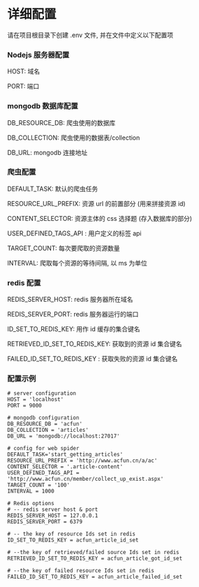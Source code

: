 # 详细配置
请在项目根目录下创建 .env 文件, 并在文件中定义以下配置项

###  Nodejs 服务器配置 
HOST: 域名 

PORT: 端口

### mongodb 数据库配置
DB_RESOURCE_DB:  爬虫使用的数据库

DB_COLLECTION: 爬虫使用的数据表/collection

DB_URL: mongodb 连接地址

### 爬虫配置 
DEFAULT_TASK: 默认的爬虫任务

RESOURCE_URL_PREFIX: 资源 url 的前置部分 (用来拼接资源 id)

CONTENT_SELECTOR: 资源主体的 css 选择题 (存入数据库的部分)

USER_DEFINED_TAGS_API : 用户定义的标签 api 

TARGET_COUNT: 每次要爬取的资源数量

INTERVAL: 爬取每个资源的等待间隔, 以 ms 为单位


### redis 配置 
REDIS_SERVER_HOST: redis 服务器所在域名

REDIS_SERVER_PORT: redis 服务器运行的端口

ID_SET_TO_REDIS_KEY: 用作 id 缓存的集合键名

RETRIEVED_ID_SET_TO_REDIS_KEY: 获取到的资源 id 集合键名

FAILED_ID_SET_TO_REDIS_KEY : 获取失败的资源 id 集合键名


### 配置示例 
~~~ 
# server configuration
HOST = 'localhost'
PORT = 9000

# mongodb configuration
DB_RESOURCE_DB = 'acfun'
DB_COLLECTION = 'articles'
DB_URL = 'mongodb://localhost:27017'

# config for web spider
DEFAULT_TASK='start_getting_articles'
RESOURCE_URL_PREFIX = 'http://www.acfun.cn/a/ac'
CONTENT_SELECTOR = '.article-content'
USER_DEFINED_TAGS_API = 'http://www.acfun.cn/member/collect_up_exist.aspx'
TARGET_COUNT = '100'
INTERVAL = 1000

# Redis options 
# -- redis server host & port 
REDIS_SERVER_HOST = 127.0.0.1
REDIS_SERVER_PORT = 6379

# -- the key of resource Ids set in redis
ID_SET_TO_REDIS_KEY = acfun_article_id_set

# --the key of retrieved/failed source Ids set in redis
RETRIEVED_ID_SET_TO_REDIS_KEY = acfun_article_got_id_set

# --the key of failed resource Ids set in redis
FAILED_ID_SET_TO_REDIS_KEY = acfun_article_failed_id_set
~~~

